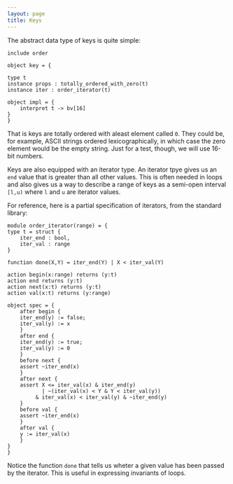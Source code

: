 ```yaml
---
layout: page
title: Keys
---
```


The abstract data type of keys is quite simple:

    include order

    object key = {

	type t
	instance props : totally_ordered_with_zero(t)
	instance iter : order_iterator(t)

	object impl = {
	    interpret t -> bv[16]
	}
    }


That is keys are totally ordered with aleast element called `0`. They could
be, for example, ASCII strings ordered lexicographically, in which case
the zero element would be the empty string. Just for a test, though, we will
use 16-bit numbers. 

Keys are also equipped with an iterator type. An iterator tpye gives
us an `end` value that is greater than all other values. This is often
needed in loops and also gives us a way to describe a range of keys as
a semi-open interval `[l,u)` where `l` and `u` are iterator values.

For reference, here is a partial specification of iterators, from the
standard library:

    module order_iterator(range) = {
	type t = struct {
	    iter_end : bool,
	    iter_val : range
	}

	function done(X,Y) = iter_end(Y) | X < iter_val(Y)

	action begin(x:range) returns (y:t)
	action end returns (y:t)
	action next(x:t) returns (y:t)
	action val(x:t) returns (y:range)

	object spec = {
	    after begin {
		iter_end(y) := false;
		iter_val(y) := x
	    }
	    after end {
		iter_end(y) := true;
		iter_val(y) := 0
	    }
	    before next {
		assert ~iter_end(x)
	    }
	    after next {
		assert X <= iter_val(x) & iter_end(y)
		       | ~(iter_val(x) < Y & Y < iter_val(y))
			 & iter_val(x) < iter_val(y) & ~iter_end(y)
	    }
	    before val {
		assert ~iter_end(x)
	    }
	    after val {
		y := iter_val(x)
	    }
	}
    }

Notice the function `done` that tells us wheter a given value has been
passed by the iterator. This is useful in expressing invariants of
loops.


